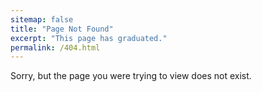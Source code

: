 ```yaml
---
sitemap: false
title: "Page Not Found"
excerpt: "This page has graduated."
permalink: /404.html
---
```


Sorry, but the page you were trying to view does not exist.
